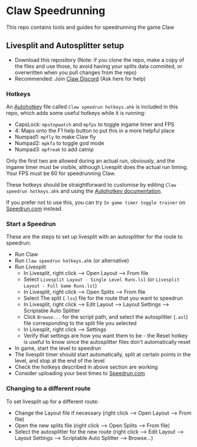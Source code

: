 # Claw Speedrunning

This repo contains tools and guides for speedrunning the game Claw

## Livesplit and Autosplitter setup

 - Download this repository (Note: if you clone the repo, make a copy of the files and use those, to avoid having your splits data commited, or overwritten when you pull changes from the repo)
 - Recommended: Join [Claw Discord](https://discord.gg/2GCj9hj) (Ask here for help)

### Hotkeys

An [Autohotkey](https://www.autohotkey.com/docs/AutoHotkey.htm) file called `Claw speedrun hotkeys.ahk` is included in this repo, which adds some useful hotkeys while it is running:

 - CapsLock: `mpstopwatch` and `mpfps` to toggle ingame timer and FPS
 - 4: Maps onto the F1 help button to put this in a more helpful place
 - Numpad1: `mpfly` to make Claw fly
 - Numpad2: `mpkfa` to toggle god mode
 - Numpad3: `mpfreak` to add catnip

Only the first two are allowed during an actual run, obviously, and the ingame timer must be visible, although Livesplit does the actual run timing. Your FPS must be 60 for speedrunning Claw.

These hotkeys should be straightforward to customise by editing `Claw speedrun hotkeys.ahk` and using the [Autohotkey documentation](https://www.autohotkey.com/docs/AutoHotkey.htm). 

If you prefer not to use this, you can try `In game timer toggle trainer` on [Speedrun.com](https://www.speedrun.com/claw/resources) instead. 
 

### Start a Speedrun

These are the steps to set up livesplit with an autosplitter for the route to speedrun:

 - Run Claw
 - Run `Claw speedrun hotkeys.ahk` (or alternative)
 - Run Livesplit
   - In Livesplit, right click --> Open Layout --> From file
   - Select `Livesplit Layout - Single Level Runs.lsl` (or `Livesplit Layout - Full Game Runs.lsl`)
   - In Livesplit, right click --> Open Splits --> From file
   - Select The split (`.lss`) file for the route that you want to speedrun
   - In Livesplit, right click --> Edit Layout --> Layout Settings --> Scriptable Auto Splitter
   - Click `Browse...` for the script path, and select the autosplitter (`.asl`) file corresponding to the split file you selected
   - In Livesplit, right click --> Settings
   - Verify that settings are how you want them to be - the Reset hotkey is useful to know since the autosplitter files don't automatically reset
 - In game, start the level to speedrun
 - The livesplit timer should start automatically, split at certain points in the level, and stop at the end of the level
 - Check the hotkeys described in above section are working
 - Consider uploading your best times to [Speedrun.com](https://www.speedrun.com/claw/full_game)

### Changing to a different route

To set livesplit up for a different route:

- Change the Layout file if necessary (right click --> Open Layout --> From file)
- Open the new splits file (right click --> Open Splits --> From file)
- Select the autosplitter for the new route (right click --> Edit Layout --> Layout Settings --> Scriptable Auto Splitter --> Browse...)
